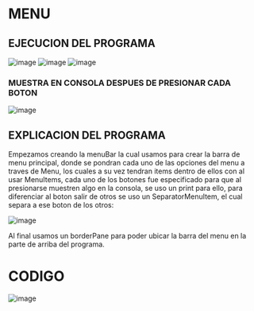 # MENU
## EJECUCION DEL PROGRAMA

![image](https://github.com/NicoleARMIJOS09/MENU/assets/168577369/e5b1221e-3f24-4112-846e-1f59c848b41d)
![image](https://github.com/NicoleARMIJOS09/MENU/assets/168577369/8a94ccfb-0012-420d-96bb-5ab305233fd3)
![image](https://github.com/NicoleARMIJOS09/MENU/assets/168577369/eac6f8c2-4f06-448a-968b-4110a0cd8bc6)

### MUESTRA EN CONSOLA DESPUES DE PRESIONAR CADA BOTON
![image](https://github.com/NicoleARMIJOS09/MENU/assets/168577369/33b4bb39-32e1-46b9-b06a-27f371fd27ab)

## EXPLICACION DEL PROGRAMA
Empezamos creando la menuBar la cual usamos para crear la barra de menu principal, donde se pondran cada uno de las opciones del menu a traves de Menu, los cuales a su vez tendran items dentro de ellos con al usar MenuItems, cada uno de los botones fue especificado para que al presionarse muestren algo en la consola, se uso un print para ello, para diferenciar al boton salir de otros se uso un SeparatorMenuItem, el cual separa a ese boton de los otros:

![image](https://github.com/NicoleARMIJOS09/MENU/assets/168577369/70b15b0b-2697-47d4-bc01-f95b7f7c1e57)

Al final usamos un borderPane para poder ubicar la barra del menu en la parte de arriba del programa.

# CODIGO
![image](https://github.com/NicoleARMIJOS09/MENU/assets/168577369/678c2b1e-9658-41ec-a103-74181ae29db2)





